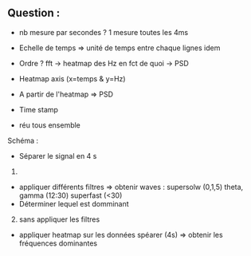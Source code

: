 ## Question : 
- nb mesure par secondes ? 1 mesure toutes les 4ms 
- Echelle de temps => unité de temps entre chaque lignes idem
- Ordre ? fft -> heatmap des Hz en fct de quoi -> PSD 
- Heatmap axis (x=temps & y=Hz) 
- A partir de l'heatmap => PSD 


- Time stamp 

- réu tous ensemble 

Schéma : 
- Séparer le signal en 4 s 
1)
- appliquer différents filtres => obtenir waves : supersolw (0,1,5) theta, gamma (12:30) superfast (<30)
- Déterminer lequel est domminant 

2) sans appliquer les filtres
- appliquer heatmap sur les données spéarer (4s) => obtenir les fréquences dominantes